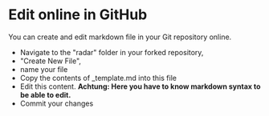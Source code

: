 # Edit online in GitHub

You can create and edit markdown file in your Git repository online.

* Navigate to the "radar" folder in your forked repository, 
* "Create New File", 
* name your file
* Copy the contents of \_template.md into this file
* Edit this content. **Achtung: Here you have to know markdown syntax to be able to edit.**
* Commit your changes



